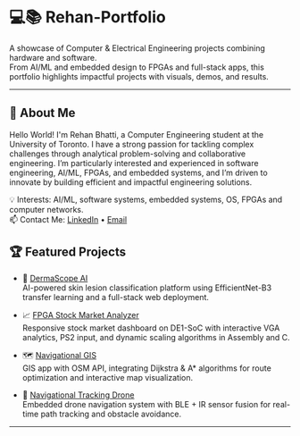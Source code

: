 # 💻📚 Rehan-Portfolio  

A showcase of Computer & Electrical Engineering projects combining hardware and software.  
From AI/ML and embedded design to FPGAs and full-stack apps, this portfolio highlights impactful projects with visuals, demos, and results.  

---

## 👋 About Me  
Hello World! I'm Rehan Bhatti, a Computer Engineering student at the University of Toronto. I have a strong passion for tackling complex challenges through analytical problem-solving and collaborative engineering. I’m particularly interested and experienced in software engineering, AI/ML, FPGAs, and embedded systems, and I’m driven to innovate by building efficient and impactful engineering solutions.

💡 Interests: AI/ML, software systems, embedded systems, OS, FPGAs and computer networks.  
📫 Contact Me: [LinkedIn](https://www.linkedin.com/in/rehan-bhatti-34a07b233) • [Email](rehan.bhatti@mail.utoronto.ca)

## 🏆 Featured Projects  

- 🔬 [DermaScope AI](./projects/DermaScope-AI/README.md)  
  AI-powered skin lesion classification platform using EfficientNet-B3 transfer learning and a full-stack web deployment.  

- 📈 [FPGA Stock Market Analyzer](./projects/FPGA-Stock-Market-Analyzer/README.md)  
  Responsive stock market dashboard on DE1-SoC with interactive VGA analytics, PS2 input, and dynamic scaling algorithms in Assembly and C.  

- 🗺️ [Navigational GIS](./projects/Navigational-GIS/README.md)  
  GIS app with OSM API, integrating Dijkstra & A* algorithms for route optimization and interactive map visualization.  

- 🚁 [Navigational Tracking Drone](./projects/Navigational-Tracking-Drone/README.md)  
  Embedded drone navigation system with BLE + IR sensor fusion for real-time path tracking and obstacle avoidance.  

---  
